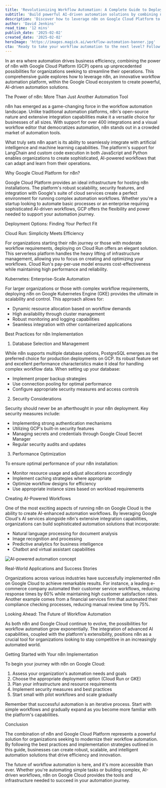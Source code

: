 ```yaml
---
title: 'Revolutionizing Workflow Automation: A Complete Guide to Deploying n8n on Google Cloud'
subtitle: 'Build powerful AI-driven automation solutions by combining n8n with Google Cloud Platform'
description: 'Discover how to leverage n8n on Google Cloud Platform to create powerful, AI-driven automation solutions. This comprehensive guide covers deployment options, best practices, and real-world applications for organizations seeking to modernize their workflow automation processes.'
author: 'David Jenkins'
read_time: '12 mins'
publish_date: '2025-02-02'
created_date: '2025-02-02'
heroImage: 'https://images.magick.ai/workflow-automation-banner.jpg'
cta: 'Ready to take your workflow automation to the next level? Follow us on LinkedIn for more expert insights on cloud automation, AI integration, and digital transformation strategies.'
---
```


In an era where automation drives business efficiency, combining the power of n8n with Google Cloud Platform (GCP) opens up unprecedented possibilities for organizations seeking to streamline their operations. This comprehensive guide explores how to leverage n8n, an innovative workflow automation platform, within the Google Cloud ecosystem to create powerful, AI-driven automation solutions.

The Power of n8n: More Than Just Another Automation Tool

n8n has emerged as a game-changing force in the workflow automation landscape. Unlike traditional automation platforms, n8n's open-source nature and extensive integration capabilities make it a versatile choice for businesses of all sizes. With support for over 400 integrations and a visual workflow editor that democratizes automation, n8n stands out in a crowded market of automation tools.

What truly sets n8n apart is its ability to seamlessly integrate with artificial intelligence and machine learning capabilities. The platform's support for LangChain and custom code execution in both JavaScript and Python enables organizations to create sophisticated, AI-powered workflows that can adapt and learn from their operations.

Why Google Cloud Platform for n8n?

Google Cloud Platform provides an ideal infrastructure for hosting n8n installations. The platform's robust scalability, security features, and integration with Google's suite of cloud services create a perfect environment for running complex automation workflows. Whether you're a startup looking to automate basic processes or an enterprise requiring sophisticated AI-driven workflows, GCP offers the flexibility and power needed to support your automation journey.

Deployment Options: Finding Your Perfect Fit

Cloud Run: Simplicity Meets Efficiency

For organizations starting their n8n journey or those with moderate workflow requirements, deploying on Cloud Run offers an elegant solution. This serverless platform handles the heavy lifting of infrastructure management, allowing you to focus on creating and optimizing your workflows. Cloud Run's pay-per-use model ensures cost-effectiveness while maintaining high performance and reliability.

Kubernetes: Enterprise-Scale Automation

For larger organizations or those with complex workflow requirements, deploying n8n on Google Kubernetes Engine (GKE) provides the ultimate in scalability and control. This approach allows for:

- Dynamic resource allocation based on workflow demands
- High availability through cluster management
- Robust monitoring and logging capabilities
- Seamless integration with other containerized applications

Best Practices for n8n Implementation

1. Database Selection and Management

While n8n supports multiple database options, PostgreSQL emerges as the preferred choice for production deployments on GCP. Its robust feature set and excellent performance characteristics make it ideal for handling complex workflow data. When setting up your database:

- Implement proper backup strategies
- Use connection pooling for optimal performance
- Configure appropriate security measures and access controls

2. Security Considerations

Security should never be an afterthought in your n8n deployment. Key security measures include:

- Implementing strong authentication mechanisms
- Utilizing GCP's built-in security features
- Managing secrets and credentials through Google Cloud Secret Manager
- Regular security audits and updates

3. Performance Optimization

To ensure optimal performance of your n8n installation:

- Monitor resource usage and adjust allocations accordingly
- Implement caching strategies where appropriate
- Optimize workflow designs for efficiency
- Use appropriate instance sizes based on workload requirements

Creating AI-Powered Workflows

One of the most exciting aspects of running n8n on Google Cloud is the ability to create AI-enhanced automation workflows. By leveraging Google Cloud's AI services alongside n8n's extensive integration capabilities, organizations can build sophisticated automation solutions that incorporate:

- Natural language processing for document analysis
- Image recognition and processing
- Predictive analytics for business intelligence
- Chatbot and virtual assistant capabilities

![AI-powered automation concept](https://i.magick.ai/PIXE/1738557108785_magick_img.webp)

Real-World Applications and Success Stories

Organizations across various industries have successfully implemented n8n on Google Cloud to achieve remarkable results. For instance, a leading e-commerce company automated their customer service workflows, reducing response times by 60% while maintaining high customer satisfaction rates. Another example comes from a financial services firm that automated their compliance checking processes, reducing manual review time by 75%.

Looking Ahead: The Future of Workflow Automation

As both n8n and Google Cloud continue to evolve, the possibilities for workflow automation grow exponentially. The integration of advanced AI capabilities, coupled with the platform's extensibility, positions n8n as a crucial tool for organizations looking to stay competitive in an increasingly automated world.

Getting Started with Your n8n Implementation

To begin your journey with n8n on Google Cloud:

1. Assess your organization's automation needs and goals
2. Choose the appropriate deployment option (Cloud Run or GKE)
3. Plan your infrastructure and resource requirements
4. Implement security measures and best practices
5. Start small with pilot workflows and scale gradually

Remember that successful automation is an iterative process. Start with simple workflows and gradually expand as you become more familiar with the platform's capabilities.

Conclusion

The combination of n8n and Google Cloud Platform represents a powerful solution for organizations seeking to modernize their workflow automation. By following the best practices and implementation strategies outlined in this guide, businesses can create robust, scalable, and intelligent automation solutions that drive efficiency and innovation.

The future of workflow automation is here, and it's more accessible than ever. Whether you're automating simple tasks or building complex, AI-driven workflows, n8n on Google Cloud provides the tools and infrastructure needed to succeed in your automation journey.